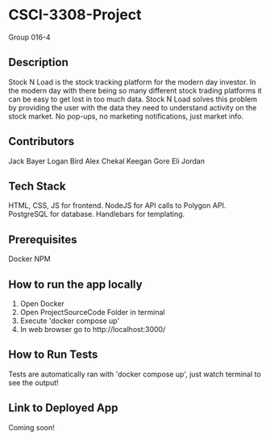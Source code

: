 # CSCI-3308-Project

Group 016-4

## Description

Stock N Load is the stock tracking platform for the modern day investor. In the modern day with there being so many different stock trading platforms it can be easy to get lost in too much data. Stock N Load solves this problem by providing the user with the data they need to understand activity on the stock market. No pop-ups, no marketing notifications, just market info.

## Contributors
Jack Bayer
Logan Bird
Alex Chekal
Keegan Gore
Eli Jordan

## Tech Stack
HTML, CSS, JS for frontend.
NodeJS for API calls to Polygon API.
PostgreSQL for database.
Handlebars for templating.

## Prerequisites
Docker
NPM

## How to run the app locally
1. Open Docker
2. Open ProjectSourceCode Folder in terminal
3. Execute 'docker compose up'
4. In web browser go to http://localhost:3000/

## How to Run Tests
Tests are automatically ran with 'docker compose up', just watch terminal to see the output!

## Link to Deployed App
Coming soon!
